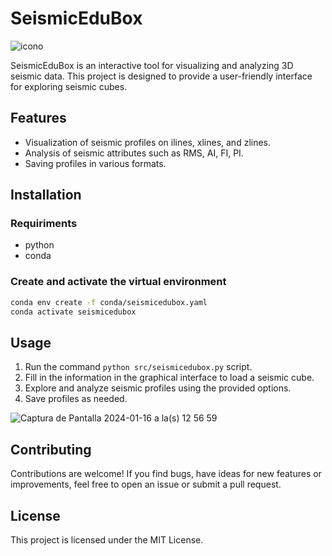 # SeismicEduBox

![icono](https://github.com/JoseMariaGarciaMarquez/seismicedubox/assets/30852961/0a01a466-2e62-40fe-a983-13d4fcd0de5b)

SeismicEduBox is an interactive tool for visualizing and analyzing 3D seismic data. This project is designed to provide a user-friendly interface for exploring seismic cubes.

## Features

- Visualization of seismic profiles on ilines, xlines, and zlines.
- Analysis of seismic attributes such as RMS, AI, FI, PI.
- Saving profiles in various formats.

## Installation

### Requiriments

 - python
 - conda 

### Create and activate the virtual environment

```bash
conda env create -f conda/seismicedubox.yaml
conda activate seismicedubox
```

## Usage

1. Run the command `python src/seismicedubox.py` script.
2. Fill in the information in the graphical interface to load a seismic cube.
3. Explore and analyze seismic profiles using the provided options.
4. Save profiles as needed.

![Captura de Pantalla 2024-01-16 a la(s) 12 56 59](https://github.com/JoseMariaGarciaMarquez/seismicedubox/assets/30852961/ed8834b9-dcde-4601-8a0a-6a02727292fd)

## Contributing

Contributions are welcome! If you find bugs, have ideas for new features or improvements, feel free to open an issue or submit a pull request.

## License

This project is licensed under the MIT License.

